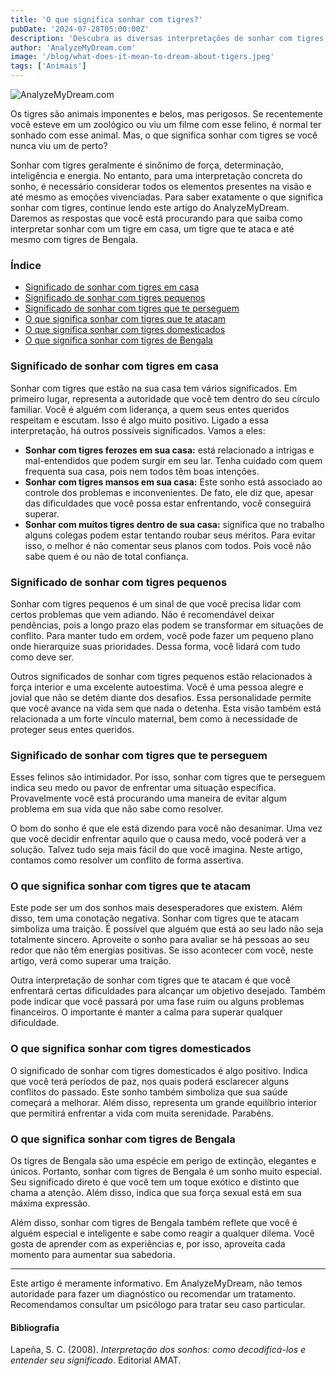```yaml
---
title: 'O que significa sonhar com tigres?'
pubDate: '2024-07-28T05:00:00Z'
description: 'Descubra as diversas interpretações de sonhar com tigres, desde a representação de força e liderança até o reflexo dos seus medos internos.'
author: 'AnalyzeMyDream.com'
image: '/blog/what-does-it-mean-to-dream-about-tigers.jpeg'
tags: ['Animais']
---
```


![AnalyzeMyDream.com](/blog/what-does-it-mean-to-dream-about-tigers.jpeg)

Os tigres são animais imponentes e belos, mas perigosos. Se recentemente você esteve em um zoológico ou viu um filme com esse felino, é normal ter sonhado com esse animal. Mas, o que significa sonhar com tigres se você nunca viu um de perto?

Sonhar com tigres geralmente é sinônimo de força, determinação, inteligência e energia. No entanto, para uma interpretação concreta do sonho, é necessário considerar todos os elementos presentes na visão e até mesmo as emoções vivenciadas. Para saber exatamente o que significa sonhar com tigres, continue lendo este artigo do AnalyzeMyDream. Daremos as respostas que você está procurando para que saiba como interpretar sonhar com um tigre em casa, um tigre que te ataca e até mesmo com tigres de Bengala.

### Índice

- [Significado de sonhar com tigres em casa](#significado-de-sonhar-com-tigres-em-casa)
- [Significado de sonhar com tigres pequenos](#significado-de-sonhar-com-tigres-pequenos)
- [Significado de sonhar com tigres que te perseguem](#significado-de-sonhar-com-tigres-que-te-perseguem)
- [O que significa sonhar com tigres que te atacam](#o-que-significa-sonhar-com-tigres-que-te-atacam)
- [O que significa sonhar com tigres domesticados](#o-que-significa-sonhar-com-tigres-domesticados)
- [O que significa sonhar com tigres de Bengala](#o-que-significa-sonhar-com-tigres-de-bengala)

### Significado de sonhar com tigres em casa

Sonhar com tigres que estão na sua casa tem vários significados. Em primeiro lugar, representa a autoridade que você tem dentro do seu círculo familiar. Você é alguém com liderança, a quem seus entes queridos respeitam e escutam. Isso é algo muito positivo. Ligado a essa interpretação, há outros possíveis significados. Vamos a eles:

- **Sonhar com tigres ferozes em sua casa:** está relacionado a intrigas e mal-entendidos que podem surgir em seu lar. Tenha cuidado com quem frequenta sua casa, pois nem todos têm boas intenções.
- **Sonhar com tigres mansos em sua casa:** Este sonho está associado ao controle dos problemas e inconvenientes. De fato, ele diz que, apesar das dificuldades que você possa estar enfrentando, você conseguirá superar.
- **Sonhar com muitos tigres dentro de sua casa:** significa que no trabalho alguns colegas podem estar tentando roubar seus méritos. Para evitar isso, o melhor é não comentar seus planos com todos. Pois você não sabe quem é ou não de total confiança.

### Significado de sonhar com tigres pequenos

Sonhar com tigres pequenos é um sinal de que você precisa lidar com certos problemas que vem adiando. Não é recomendável deixar pendências, pois a longo prazo elas podem se transformar em situações de conflito. Para manter tudo em ordem, você pode fazer um pequeno plano onde hierarquize suas prioridades. Dessa forma, você lidará com tudo como deve ser.

Outros significados de sonhar com tigres pequenos estão relacionados à força interior e uma excelente autoestima. Você é uma pessoa alegre e jovial que não se detém diante dos desafios. Essa personalidade permite que você avance na vida sem que nada o detenha. Esta visão também está relacionada a um forte vínculo maternal, bem como à necessidade de proteger seus entes queridos.

### Significado de sonhar com tigres que te perseguem

Esses felinos são intimidador. Por isso, sonhar com tigres que te perseguem indica seu medo ou pavor de enfrentar uma situação específica. Provavelmente você está procurando uma maneira de evitar algum problema em sua vida que não sabe como resolver.

O bom do sonho é que ele está dizendo para você não desanimar. Uma vez que você decidir enfrentar aquilo que o causa medo, você poderá ver a solução. Talvez tudo seja mais fácil do que você imagina. Neste artigo, contamos como resolver um conflito de forma assertiva.

### O que significa sonhar com tigres que te atacam

Este pode ser um dos sonhos mais desesperadores que existem. Além disso, tem uma conotação negativa. Sonhar com tigres que te atacam simboliza uma traição. É possível que alguém que está ao seu lado não seja totalmente sincero. Aproveite o sonho para avaliar se há pessoas ao seu redor que não têm energias positivas. Se isso acontecer com você, neste artigo, verá como superar uma traição.

Outra interpretação de sonhar com tigres que te atacam é que você enfrentará certas dificuldades para alcançar um objetivo desejado. Também pode indicar que você passará por uma fase ruim ou alguns problemas financeiros. O importante é manter a calma para superar qualquer dificuldade.

### O que significa sonhar com tigres domesticados

O significado de sonhar com tigres domesticados é algo positivo. Indica que você terá períodos de paz, nos quais poderá esclarecer alguns conflitos do passado. Este sonho também simboliza que sua saúde começará a melhorar. Além disso, representa um grande equilíbrio interior que permitirá enfrentar a vida com muita serenidade. Parabéns.

### O que significa sonhar com tigres de Bengala

Os tigres de Bengala são uma espécie em perigo de extinção, elegantes e únicos. Portanto, sonhar com tigres de Bengala é um sonho muito especial. Seu significado direto é que você tem um toque exótico e distinto que chama a atenção. Além disso, indica que sua força sexual está em sua máxima expressão.

Além disso, sonhar com tigres de Bengala também reflete que você é alguém especial e inteligente e sabe como reagir a qualquer dilema. Você gosta de aprender com as experiências e, por isso, aproveita cada momento para aumentar sua sabedoria.

---
Este artigo é meramente informativo. Em AnalyzeMyDream, não temos autoridade para fazer um diagnóstico ou recomendar um tratamento. Recomendamos consultar um psicólogo para tratar seu caso particular.

#### Bibliografia

Lapeña, S. C. (2008). *Interpretação dos sonhos: como decodificá-los e entender seu significado*. Editorial AMAT.
